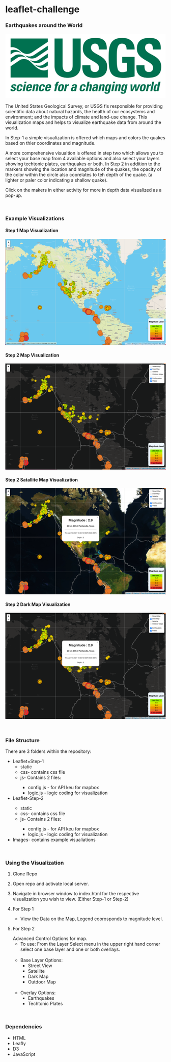 # leaflet-challenge
<h3>Earthquakes around the World</h3>

!["USGS"](https://github.com/timsamson/leaflet-challenge/blob/main/Images/USGS.png)

<p>The United States Geological Survey, or USGS fis responsible for providing scientific data about natural hazards, the health of our ecosystems and environment; and the impacts of climate and land-use change. This visualization maps and helps to visualize earthquake data from around the world. </p>
<p>In Step-1 a simple visualization is offered which maps and colors the quakes based on thier coordinates and magnitude.</p>
<p>
A more comprehensive visualtion is offered in step two which allows you to select your base map from 4 available options and also select your layers showing techtonic plates, earthquakes or both. In Step 2 in addition to the markers showing the location and magnitude of the quakes, the opacity of the color within the circle also coorelates to teh depth of the quake. (a lighter or paler color indicating a shallow quake).</p>
<p>
Click on the makers in either activity for more in depth data visualized as a pop-up. </p>

<br>
<h3>Example Visualizations</h3>
<h4>Step 1 Map Visualization</h4>

!["Step 1 Map Visualization"](https://github.com/timsamson/leaflet-challenge/blob/main/Images/Step_1.png)

<h4>Step 2 Map Visualization</h4>

!["Step 2 Map Visualization"](https://github.com/timsamson/leaflet-challenge/blob/main/Images/Step_2_wo_popup.png)

<h4>Step 2 Satallite Map Visualization</h4>

!["Step 2 Satallite Map Visualization"](https://github.com/timsamson/leaflet-challenge/blob/main/Images/Step_2_Sat_w_popup.png)

<h4>Step 2 Dark Map Visualization</h4>

!["Step 2 Dark Map Visualization"](https://github.com/timsamson/leaflet-challenge/blob/main/Images/Step_2_dark_w_popup.png)

<br>
<h3>File Structure</h3>
<p>There are 3 folders within the repository:
    <ul><li>Leaflet=Step-1 
        <ul><li>static</li>
            <li>css- contains css file</li>
            <li>js- Contains 2 files: </li>
                <ul><li> config.js - for API keu for mapbox</li>
                    <li> logic.js - logic coding for visualization</li></ul></ul></li>
    <li>Leaflet-Step-2</li>
            <ul><li>static</li>
            <li>css- contains css file</li>
            <li>js- Contains 2 files: </li>
                <ul><li> config.js - for API keu for mapbox</li>
                    <li> logic.js - logic coding for visualization</li></ul></ul></li>
    <li>Images- contains example visualiations</li></ul>
</p>
<br>
<h3>Using the Visualization</h3>
<ol><li><p>Clone Repo</a></p></li>
<li><p>Open repo and activate local server.
</p></li>
<li><p>Navigate in browser window to index.html for the respective visualization you wish to view. (Either Step-1 or Step-2)</p></li>
<li><p>For Step 1</p>
<ul><li>View the Data on the Map, Legend coorosponds to magnitude level.</li></ul></li>
</li>


<li><p>For Step 2</p>Advanced Control Options for map.<ul>
<li>To use: From the Layer Select menu in the upper right hand corner select one base layer and one or both overlays.</li><br>
<li>Base Layer Options:<ul><li>Street View</li><li>Satellite</li><li>Dark Map</li><li>Outdoor Map</li></ul></li><br>
<li>Overlay Options:<ul><li>Earthquakes</li><li>Techtonic Plates</li></ul></li>
</li></ol>
<br>

<h3>Dependencies</h3>
 <ul>
<li>HTML</li>
<li>Leafly</li>
<li>D3</li>
<li>JavaScript</li>
</ul>

